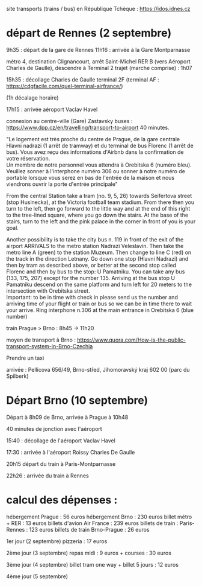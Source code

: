 site transports (trains / bus) en République Tchèque : https://idos.idnes.cz
# départ de Rennes (2 septembre)

9h35 : départ de la gare de Rennes
11h16 : arrivée à la Gare Montparnasse

métro 4, destination Clignancourt, arrêt Saint-Michel
RER B (vers Aéroport Charles de Gaulle), descendre à Terminal 2
trajet (marche comprise) : 1h07


15h35 : décollage Charles de Gaulle terminal 2F
(terminal AF : https://cdgfacile.com/quel-terminal-airfrance/)

(1h décalage horaire)

17h15 : arrivée aéroport Vaclav Havel

connexion au centre-ville (Gare)
Zastavsky buses : https://www.dpp.cz/en/travelling/transport-to-airport
40 minutes. 

"Le logement est très proche du centre de Prague, de la gare centrale Hlavni nadrazi (1 arrêt de tramway) et du terminal de bus Florenc (1 arrêt de bus). Vous avez reçu des informations d'Airbnb dans la confirmation de votre réservation.  
Un membre de notre personnel vous attendra à Orebitska 6 (numéro bleu). Veuillez sonner à l'interphone numéro 306 ou sonner à notre numéro de portable lorsque vous serez en bas de l'entrée de la maison et nous viendrons ouvrir la porte d'entrée principale"

From the central Station take a tram (no. 9, 5, 26) towards Seifertova street (stop Husinecka), at the Victoria football team stadium. From there then you turn to the left, then go forward to the little way and at the end of this right to the tree-lined square, where you go down the stairs. At the base of the stairs, turn to the left and the pink palace in the corner in front of you is your goal.  
  
Another possibility is to take the city bus n. 119 in front of the exit of the airport ARRIVALS to the metro station Nadrazi Veleslavin. Then take the metro line A (green) to the station Muzeum. Then change to line C (red) on the track in the direction Letnany. Go down one stop (Hlavni Nadrazi) and then by tram as described above, or better at the second stop called Florenc and then by bus to the stop: U Pamatniku. You can take any bus (133, 175, 207) except for the number 135. Arriving at the bus stop U Pamatniku descend on the same platform and turn left for 20 meters to the intersection with Orebitska street.  
Important: to be in time with check in please send us the number and arriving time of your flight or train or bus so we can be in time there to wait your arrive. Ring interphone n.306 at the main entrance in Orebitska 6 (blue number)


train Prague > Brno : 
8h45 -> 11h20

moyen de transport à Brno : https://www.quora.com/How-is-the-public-transport-system-in-Brno-Czechia

Prendre un taxi 

arrivée : Pellicova 656/49, Brno-střed, Jihomoravský kraj 602 00 (parc du Spilberk)


# Départ Brno (10 septembre)

Départ à 8h09 de Brno, arrivée à Prague à 10h48

40  minutes de jonction avec l'aéroport

15:40 : décollage de l'aéroport Vaclav Havel

17:30 : arrivée à l'aéroport Roissy Charles De Gaulle

20h15 départ du train à Paris-Montparnasse

22h26 : arrivée du train à Rennes


# calcul des dépenses : 


hébergement Prague : 56 euros
hébergement Brno : 230 euros
billet métro + RER : 13 euros
billets d'avion Air France : 239 euros
billets de train : Paris-Rennes : 123 euros
billets de train Brno-Prague : 26 euros

1er jour (2 septembre)
pizzeria : 17 euros

2ème jour (3 septembre)
repas midi : 9 euros + courses : 30 euros

3ème jour (4 septembre)
billet tram one way + billet 5 jours : 12 euros

4ème jour (5 septembre)

